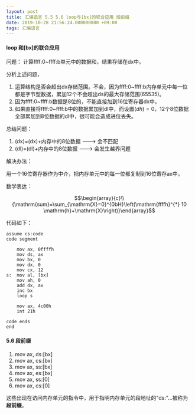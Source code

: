 ```yaml
---
layout: post
title: 汇编语言 5.5 5.6 loop与[bx]的联合应用 段前缀
date: 2019-10-28 21:56:24.000000000 +09:00
tags: 汇编语言
---
```


#### loop 和[bx]的联合应用

问题： 计算ffff:0~ffff:b单元中的数据和，结果存储在dx中。

分析上述问题，

1. 运算结构是否会超出dx存储范围。不会，因为ffff:0~ffff:b内存单元中每一位都是字节型数据，累加12个不会超出ds的最大存储范围(65535)。
2. 因为ffff:0~ffff:b数据是8位的，不能直接加到16位寄存器dx中。
3. 如果直接将ffff:0~ffff:b中的数据累加到dl中，而设置$(dh)=0$，12个8位数据全部累加到8位数据的dl中，很可能会造成进位丢失。

总结问题：

1. (dx)=(dx)+内存中的8位数据 ---> 会不匹配
2. (dl)=(dl)+内存中的8位数据 ---> 会发生越界问题

解决办法：

用一个16位寄存器作为中介，把内存单元中的每一位都复制到16位寄存ax中。

数学表达：

$$\begin{array}{c}\\ {\mathrm{sum}=\sum_{\mathrm{X}=0}^{0bH}\left(\mathrm{ffffh}^{*} 10 \mathrm{h}+\mathrm{X}\right)}\end{array}$$

代码如下：
```x86asm
assume cs:code
code segment

    mov ax, 0ffffh
    mov ds, ax
    mov bx, 0
    mov dx, 0
    mov cx, 12
s:  mov al, [bx]
    mov ah, 0
    add dx, ax
    inc bx
    loop s

    mov ax, 4c00h
    int 21h

code ends
end
```
#### 5.6 段前缀

1. mov ax, ds:[bx]
2. mov ax, cs:[bx]
3. mov ax, ss:[bx]
4. mov ax, es:[bx]
5. mov ax, ss:[0]
6. mov ax, cs:[0]

这些出现在访问内存单元的指令中，用于指明内存单元的段地址的"ds:"...被称为**段前缀**。


